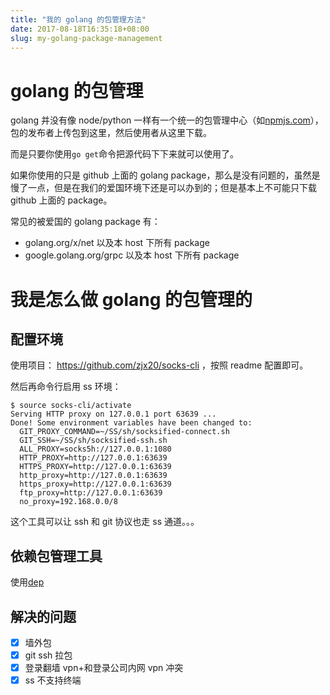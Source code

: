```yaml
---
title: "我的 golang 的包管理方法"
date: 2017-08-18T16:35:18+08:00
slug: my-golang-package-management
---
```


# golang 的包管理
golang 并没有像 node/python 一样有一个统一的包管理中心（如[npmjs.com](https://www.npmjs.com/)），包的发布者上传包到这里，然后使用者从这里下载。

而是只要你使用`go get`命令把源代码下下来就可以使用了。

如果你使用的只是 github 上面的 golang package，那么是没有问题的，虽然是慢了一点，但是在我们的爱国环境下还是可以办到的；但是基本上不可能只下载 github 上面的 package。

常见的被爱国的 golang package 有：

* golang.org/x/net 以及本 host 下所有 package
* google.golang.org/grpc 以及本 host 下所有 package

# 我是怎么做 golang 的包管理的

## 配置环境
使用项目： https://github.com/zjx20/socks-cli ，按照 readme 配置即可。

然后再命令行启用 ss 环境：
```plain
$ source socks-cli/activate
Serving HTTP proxy on 127.0.0.1 port 63639 ...
Done! Some environment variables have been changed to:
  GIT_PROXY_COMMAND=~/SS/sh/socksified-connect.sh
  GIT_SSH=~/SS/sh/socksified-ssh.sh
  ALL_PROXY=socks5h://127.0.0.1:1080
  HTTP_PROXY=http://127.0.0.1:63639
  HTTPS_PROXY=http://127.0.0.1:63639
  http_proxy=http://127.0.0.1:63639
  https_proxy=http://127.0.0.1:63639
  ftp_proxy=http://127.0.0.1:63639
  no_proxy=192.168.0.0/8
```

这个工具可以让 ssh 和 git 协议也走 ss 通道。。。

## 依赖包管理工具
使用[dep][1]

## 解决的问题

- [x] 墙外包
- [x] git ssh 拉包
- [x] 登录翻墙 vpn+和登录公司内网 vpn 冲突
- [x] ss 不支持终端

[1]:  https://github.com/golang/dep